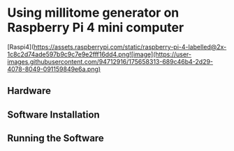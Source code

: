 # Using millitome generator on Raspberry Pi 4 mini computer



[Raspi4](https://assets.raspberrypi.com/static/raspberry-pi-4-labelled@2x-1c8c2d74ade597b9c9c7e9e2fff16dd4.png![image](https://user-images.githubusercontent.com/94712916/175658313-689c46b4-2d29-4078-8049-091159849e6a.png)



## Hardware

## Software Installation

## Running the Software
